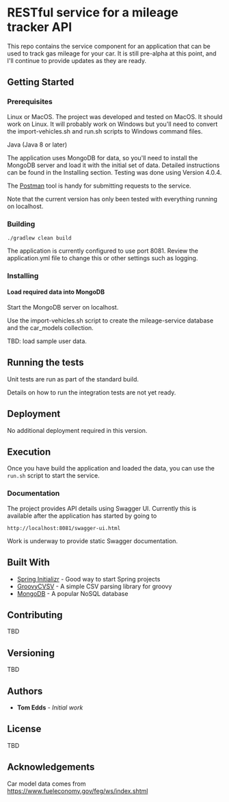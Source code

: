 # RESTful service for a mileage tracker API

This repo contains the service component for an application that can be used to track gas mileage for your car.
It is still pre-alpha at this point, and I'll continue to provide updates as they are ready.

## Getting Started

### Prerequisites

Linux or MacOS. The project was developed and tested on MacOS. It should work on Linux. It will probably work on Windows but you'll need to convert the 
import-vehicles.sh and run.sh scripts to  Windows command files.

Java (Java 8 or later)

The application uses MongoDB for data, so you'll need to install the MongoDB server and load it with the initial set of data.
Detailed instructions can be found in the Installing section. Testing was done using Version 4.0.4.

The [Postman](https://www.getpostman.com/) tool is handy for submitting requests to the service.

Note that the current version has only been tested with everything running on localhost.

### Building

 `./gradlew clean build`
 
The application is currently configured to use port 8081. Review the application.yml file to change this or other settings such as logging.

### Installing

#### Load required data into MongoDB

Start the MongoDB server on localhost.

Use the import-vehicles.sh script to create the mileage-service database and the car_models collection.

TBD: load sample user data.

## Running the tests

Unit tests are run as part of the standard build.

Details on how to run the integration tests are not yet ready.

## Deployment

No additional deployment required in this version.

## Execution

Once you have build the application and loaded the data, you can use the `run.sh` script to start the service.

### Documentation

The project provides API details using Swagger UI. Currently this is available after the application has started
by going to 

 `http://localhost:8081/swagger-ui.html`

Work is underway to provide static Swagger documentation.

## Built With

* [Spring Initializr](https://start.spring.io/) - Good way to start Spring projects
* [GroovyCVSV](https://github.com/xlson/groovycsv/) - A simple CSV parsing library for groovy
* [MongoDB](https://www.mongodb.com/) - A popular NoSQL database

## Contributing

TBD

## Versioning

TBD

## Authors

* **Tom Edds** - *Initial work* 

## License

TBD

## Acknowledgements

Car model data comes from https://www.fueleconomy.gov/feg/ws/index.shtml


[//]: # (This file based on a temlpate from https://gist.github.com/PurpleBooth/109311bb0361f32d87a2)
